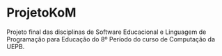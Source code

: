 # ProjetoKoM
Projeto final das disciplinas de Software Educacional e Linguagem de Programação para Educação do 8º Período do curso de Computação da UEPB.
